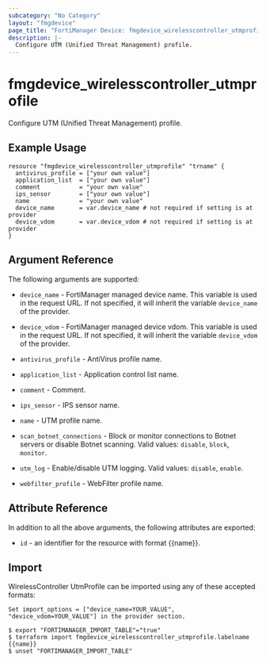 ```yaml
---
subcategory: "No Category"
layout: "fmgdevice"
page_title: "FortiManager Device: fmgdevice_wirelesscontroller_utmprofile"
description: |-
  Configure UTM (Unified Threat Management) profile.
---
```


# fmgdevice_wirelesscontroller_utmprofile
Configure UTM (Unified Threat Management) profile.

## Example Usage

```hcl
resource "fmgdevice_wirelesscontroller_utmprofile" "trname" {
  antivirus_profile = ["your own value"]
  application_list  = ["your own value"]
  comment           = "your own value"
  ips_sensor        = ["your own value"]
  name              = "your own value"
  device_name       = var.device_name # not required if setting is at provider
  device_vdom       = var.device_vdom # not required if setting is at provider
}
```

## Argument Reference


The following arguments are supported:

* `device_name` - FortiManager managed device name. This variable is used in the request URL. If not specified, it will inherit the variable `device_name` of the provider.
* `device_vdom` - FortiManager managed device vdom. This variable is used in the request URL. If not specified, it will inherit the variable `device_vdom` of the provider.

* `antivirus_profile` - AntiVirus profile name.
* `application_list` - Application control list name.
* `comment` - Comment.
* `ips_sensor` - IPS sensor name.
* `name` - UTM profile name.
* `scan_botnet_connections` - Block or monitor connections to Botnet servers or disable Botnet scanning. Valid values: `disable`, `block`, `monitor`.

* `utm_log` - Enable/disable UTM logging. Valid values: `disable`, `enable`.

* `webfilter_profile` - WebFilter profile name.


## Attribute Reference

In addition to all the above arguments, the following attributes are exported:
* `id` - an identifier for the resource with format {{name}}.

## Import

WirelessController UtmProfile can be imported using any of these accepted formats:
```
Set import_options = ["device_name=YOUR_VALUE", "device_vdom=YOUR_VALUE"] in the provider section.

$ export "FORTIMANAGER_IMPORT_TABLE"="true"
$ terraform import fmgdevice_wirelesscontroller_utmprofile.labelname {{name}}
$ unset "FORTIMANAGER_IMPORT_TABLE"
```

